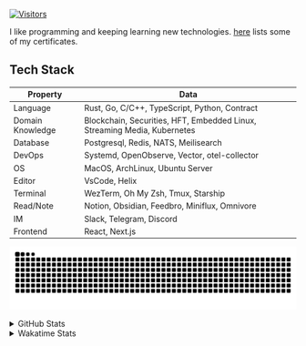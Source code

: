 <!-- markdownlint-disable MD041 MD010 MD033 -->
[![Visitors](https://api.visitorbadge.io/api/daily?path=Akagi201%2FAkagi201&label=Visitors%20Today&countColor=%2337d67a)](https://visitorbadge.io/status?path=Akagi201%2FAkagi201)

I like programming and keeping learning new technologies. [here](https://github.com/Akagi201/blockchain) lists some of my certificates.

## Tech Stack

| Property         	| Data                                                                               	|
|------------------	|------------------------------------------------------------------------------------	|
| Language         	| Rust, Go, C/C++, TypeScript, Python, Contract                                       |
| Domain Knowledge 	| Blockchain, Securities, HFT, Embedded Linux, Streaming Media, Kubernetes            |
| Database         	| Postgresql, Redis, NATS, Meilisearch                                                   |
| DevOps            | Systemd, OpenObserve, Vector, otel-collector                                        |
| OS               	| MacOS, ArchLinux, Ubuntu Server                                                     |
| Editor           	| VsCode, Helix                                                                       |
| Terminal          | WezTerm, Oh My Zsh, Tmux, Starship                                                  |
| Read/Note         | Notion, Obsidian, Feedbro, Miniflux, Omnivore                                       |
| IM               	| Slack, Telegram, Discord                                                            |
| Frontend          | React, Next.js                                                                      |

[![github contribution grid snake animation](https://raw.githubusercontent.com/Akagi201/Akagi201/output/github-contribution-grid-snake.svg#gh-light-mode-only)](https://github.com/Akagi201)

<details>
<summary>GitHub Stats</summary>
  <a href="https://github.com/Akagi201"><img alt="Profile Detail" src="https://raw.githubusercontent.com/Akagi201/Akagi201/master/profile-summary-card-output/dracula/0-profile-details.svg" /></a>
  <a href="https://github.com/Akagi201"><img alt="Github Stats" src="https://raw.githubusercontent.com/Akagi201/Akagi201/master/profile-summary-card-output/dracula/3-stats.svg" /></a>
  <a href="https://github.com/Akagi201"><img alt="Lang By Commits" src="https://raw.githubusercontent.com/Akagi201/Akagi201/master/profile-summary-card-output/dracula/2-most-commit-language.svg" /></a>
</details>

<details>
<summary>Wakatime Stats</summary>
<br>

<!--START_SECTION:waka-->

```txt
From: 16 July 2024 - To: 23 July 2024

Total Time: 25 hrs 17 mins

Other      21 hrs 54 mins  █████████████████████▓░░░   86.62 %
Rust       1 hr 57 mins    ██░░░░░░░░░░░░░░░░░░░░░░░   07.75 %
sh         32 mins         ▓░░░░░░░░░░░░░░░░░░░░░░░░   02.17 %
Markdown   18 mins         ▒░░░░░░░░░░░░░░░░░░░░░░░░   01.22 %
YAML       18 mins         ▒░░░░░░░░░░░░░░░░░░░░░░░░   01.20 %
Bash       7 mins          ░░░░░░░░░░░░░░░░░░░░░░░░░   00.47 %
Go         3 mins          ░░░░░░░░░░░░░░░░░░░░░░░░░   00.24 %
Solidity   2 mins          ░░░░░░░░░░░░░░░░░░░░░░░░░   00.18 %
TOML       2 mins          ░░░░░░░░░░░░░░░░░░░░░░░░░   00.14 %
```

<!--END_SECTION:waka-->

</details>
